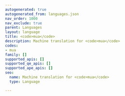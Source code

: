```yaml
---
autogenerated: true
autogenerated_from: languages.json
nav_order: 1000
nav_exclude: true
parent: Languages
layout: language
title: <code>mua</code>
description: Machine translation for <code>mua</code>
codes:
- mua
family: []
supported_apis: []
supported_qe_apis: []
supported_ape_apis: []
seo:
  name: Machine translation for <code>mua</code>
  type: Language

---
```


